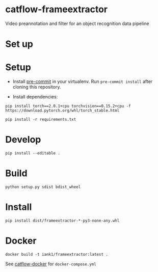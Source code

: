 # catflow-frameextractor
Video preannotation and filter for an object recognition data pipeline

# Set up

# Setup

* Install [pre-commit](https://pre-commit.com/#install) in your virtualenv. Run
`pre-commit install` after cloning this repository.

* Install dependencies:

```
pip install torch==2.0.1+cpu torchvision==0.15.2+cpu -f https://download.pytorch.org/whl/torch_stable.html

pip install -r requirements.txt
```

# Develop

```
pip install --editable .
```

# Build

```
python setup.py sdist bdist_wheel
```

# Install

```
pip install dist/frameextractor-*-py3-none-any.whl
```

# Docker

```
docker build -t iank1/frameextractor:latest .
```

See [catflow-docker](https://github.com/iank/catflow-docker) for `docker-compose.yml`
